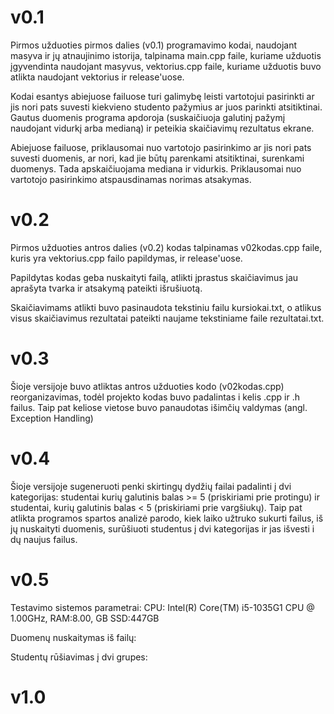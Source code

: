 # v0.1
Pirmos užduoties pirmos dalies (v0.1) programavimo kodai, naudojant masyva ir jų atnaujinimo istorija, talpinama main.cpp faile, kuriame užduotis įgyvendinta naudojant masyvus, vektorius.cpp faile, kuriame užduotis buvo atlikta naudojant vektorius ir release'uose.

Kodai esantys abiejuose failuose turi galimybę leisti vartotojui pasirinkti ar jis nori pats suvesti kiekvieno studento pažymius ar juos parinkti atsitiktinai. Gautus duomenis programa apdoroja (suskaičiuoja galutinį pažymį naudojant vidurkį arba medianą) ir peteikia skaičiavimų rezultatus ekrane.

Abiejuose failuose, priklausomai nuo vartotojo pasirinkimo ar jis nori pats suvesti duomenis, ar nori, kad jie būtų parenkami atsitiktinai, surenkami duomenys. Tada apskaičiuojama mediana ir vidurkis. Priklausomai nuo vartotojo pasirinkimo atspausdinamas norimas atsakymas.

# v0.2
Pirmos užduoties antros dalies (v0.2) kodas talpinamas v02kodas.cpp faile, kuris yra vektorius.cpp failo papildymas, ir release'uose.

Papildytas kodas geba nuskaityti failą, atlikti įprastus skaičiavimus jau aprašyta tvarka ir atsakymą pateikti išrušiuotą.

Skaičiavimams atlikti buvo pasinaudota tekstiniu failu kursiokai.txt, o atlikus visus skaičiavimus rezultatai pateikti naujame tekstiniame faile rezultatai.txt.

# v0.3
Šioje versijoje buvo atliktas antros užduoties kodo (v02kodas.cpp) reorganizavimas, todėl projekto kodas buvo padalintas i kelis .cpp ir .h failus. Taip pat keliose vietose buvo panaudotas išimčių valdymas (angl. Exception Handling)

# v0.4
Šioje versijoje sugeneruoti penki skirtingų dydžių failai padalinti į dvi kategorijas: studentai kurių galutinis balas >= 5 (priskiriami prie protingu) ir studentai, kurių galutinis balas < 5 (priskiriami prie vargšiukų).
Taip pat atlikta programos spartos analizė parodo, kiek laiko užtruko sukurti failus, iš jų nuskaityti duomenis, surūšiuoti studentus į dvi kategorijas ir jas išvesti i dų naujus failus.

# v0.5

Testavimo sistemos parametrai:
CPU: Intel(R) Core(TM) i5-1035G1 CPU @ 1.00GHz, RAM:8.00, GB SSD:447GB

Duomenų nuskaitymas iš failų:

Studentų rūšiavimas į dvi grupes:

# v1.0


